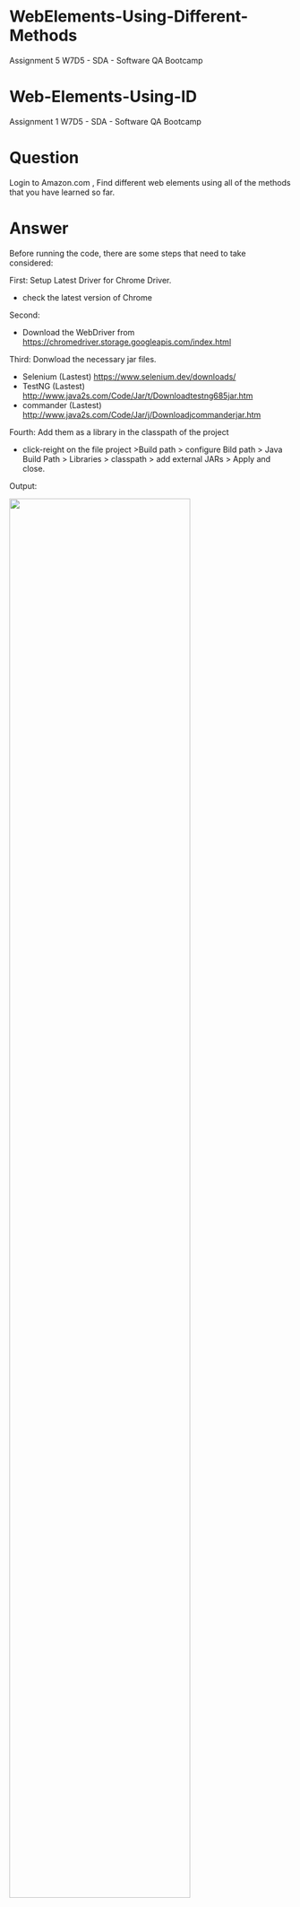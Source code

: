 # WebElements-Using-Different-Methods
Assignment 5 W7D5 - SDA - Software QA Bootcamp

# Web-Elements-Using-ID
Assignment 1 W7D5 - SDA - Software QA Bootcamp

# Question
Login to Amazon.com , Find different web elements using all of the methods that you have learned so far.

# Answer
Before running the code, there are some steps that need to take considered:


First:
Setup Latest Driver for Chrome  Driver.
- check the latest version of Chrome 

Second:
- Download the WebDriver from https://chromedriver.storage.googleapis.com/index.html


Third:
Donwload the necessary jar files.
- Selenium (Lastest) https://www.selenium.dev/downloads/
- TestNG (Lastest) http://www.java2s.com/Code/Jar/t/Downloadtestng685jar.htm
- commander (Lastest) http://www.java2s.com/Code/Jar/j/Downloadjcommanderjar.htm

Fourth:
Add them as a library in the classpath of the project
- click-reight on the file project >Build path > configure Bild path > Java Build Path > Libraries > classpath > add external JARs > Apply and close.


Output:


<img src="https://user-images.githubusercontent.com/48597284/180626074-2b653e29-7517-420c-b3ea-e5f16719092a.png" width=80% height=80%>

<img src="https://user-images.githubusercontent.com/48597284/180626031-5ccda683-2af9-4308-b3d0-4f8331b23ff4.gif" width=80% height=80%>
